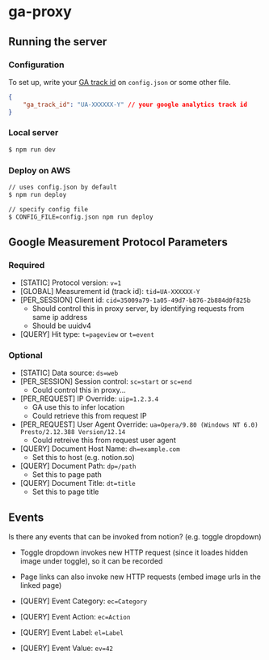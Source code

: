 # ga-proxy

## Running the server

### Configuration
To set up, write your [GA track id](https://support.google.com/analytics/thread/13109681?hl=en) on `config.json` or some other file.
```json
{
    "ga_track_id": "UA-XXXXXX-Y" // your google analytics track id
}
```

### Local server
```bash
$ npm run dev
```

### Deploy on AWS
```bash
// uses config.json by default
$ npm run deploy

// specify config file
$ CONFIG_FILE=config.json npm run deploy
```

## Google Measurement Protocol Parameters

### Required
- [STATIC] Protocol version: `v=1`
- [GLOBAL] Measurement id (track id): `tid=UA-XXXXXX-Y`
- [PER_SESSION] Client id: `cid=35009a79-1a05-49d7-b876-2b884d0f825b`
    - Should control this in proxy server, by identifying requests from same ip address
    - Should be uuidv4
- [QUERY] Hit type: `t=pageview` or `t=event`

### Optional
- [STATIC] Data source: `ds=web`
- [PER_SESSION] Session control: `sc=start` or `sc=end`
    - Could control this in proxy...
- [PER_REQUEST] IP Override: `uip=1.2.3.4`
    - GA use this to infer location
    - Could retrieve this from request IP
- [PER_REQUEST] User Agent Override: `ua=Opera/9.80 (Windows NT 6.0) Presto/2.12.388 Version/12.14`
    - Could retreive this from request user agent
- [QUERY] Document Host Name: `dh=example.com`
    - Set this to host (e.g. notion.so)
- [QUERY] Document Path: `dp=/path`
    - Set this to page path
- [QUERY] Document Title: `dt=title`
    - Set this to page title

## Events
Is there any events that can be invoked from notion? (e.g. toggle dropdown)
- Toggle dropdown invokes new HTTP request (since it loades hidden image under toggle), so it can be recorded
- Page links can also invoke new HTTP requests (embed image urls in the linked page)

- [QUERY] Event Category: `ec=Category`
- [QUERY] Event Action: `ec=Action`
- [QUERY] Event Label: `el=Label`
- [QUERY] Event Value: `ev=42`
